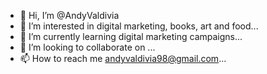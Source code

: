 - 👋 Hi, I’m @AndyValdivia
- 👀 I’m interested in digital marketing, books, art and food...
- 🌱 I’m currently learning digital marketing campaigns...
- 💞️ I’m looking to collaborate on ...
- 📫 How to reach me andyvaldivia98@gmail.com...

<!---
AndyValdivia/AndyValdivia is a ✨ special ✨ repository because its `README.md` (this file) appears on your GitHub profile.
You can click the Preview link to take a look at your changes.
--->
